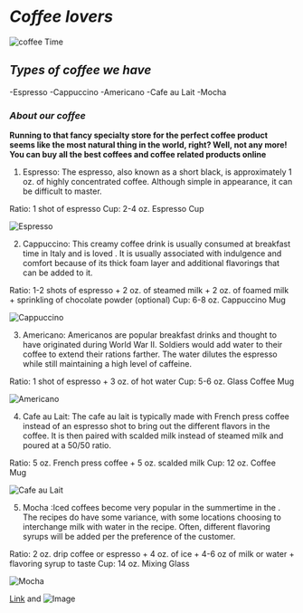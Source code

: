 # _Coffee lovers_
![coffee Time](https://prairievillagedentist.com/wp-content/uploads/2019/02/iu-1-1200x800.jpeg)

## _Types of coffee we have_
-Espresso
-Cappuccino
-Americano
-Cafe au Lait
-Mocha



### _About our coffee_
**Running to that fancy specialty store for the perfect coffee product seems like the most natural thing in the world, right? Well, not any more! You can buy all the best coffees and coffee related products online**

1. Espresso: The espresso, also known as a short black, is approximately 1 oz. of highly concentrated coffee. Although simple in appearance, it can be difficult to master.

Ratio: 1 shot of espresso
Cup: 2-4 oz. Espresso Cup

![Espresso](https://lh3.googleusercontent.com/proxy/8qHPdg-tKnVKJrV3FJn4ulWtCJKW7Pn4WVQCkHtirUwfYv_1fe5kJrdv2mbuE-itcrpt9gi5voA7ZmBkg1XPLS2Z0UK0NvZqembIeR9nAXo_Fvkf)

2. Cappuccino: This creamy coffee drink is usually consumed at breakfast time in Italy and is loved . It is usually associated with indulgence and comfort because of its thick foam layer and additional flavorings that can be added to it.

Ratio: 1-2 shots of espresso + 2 oz. of steamed milk + 2 oz. of foamed milk + sprinkling of chocolate powder (optional)
Cup: 6-8 oz. Cappuccino Mug

![Cappuccino](https://encrypted-tbn0.gstatic.com/images?q=tbn:ANd9GcRiaenQqLiFTLdTELLMp5VnBGpTz_Ep0CFDsg&usqp=CAU)


3. Americano: Americanos are popular breakfast drinks and thought to have originated during World War II. Soldiers would add water to their coffee to extend their rations farther. The water dilutes the espresso while still maintaining a high level of caffeine.

Ratio: 1 shot of espresso + 3 oz. of hot water
Cup: 5-6 oz. Glass Coffee Mug

![Americano](https://www.supermama.me/system/App/Entities/Recipe/images/000/107/205/watermarked/%D8%A7%D9%85%D8%B1%D9%8A%D9%83%D8%A7%D9%86-%D9%83%D9%88%D9%81%D9%8A.jpg)

4. Cafe au Lait: The cafe au lait is typically made with French press coffee instead of an espresso shot to bring out the different flavors in the coffee. It is then paired with scalded milk instead of steamed milk and poured at a 50/50 ratio.

Ratio: 5 oz. French press coffee + 5 oz. scalded milk
Cup: 12 oz. Coffee Mug

![Cafe au Lait](https://media-cdn.tripadvisor.com/media/photo-s/18/93/48/08/cafe-late.jpg)

5. Mocha :Iced coffees become very popular in the summertime in the . The recipes do have some variance, with some locations choosing to interchange milk with water in the recipe. Often, different flavoring syrups will be added per the preference of the customer.

Ratio: 2 oz. drip coffee or espresso + 4 oz. of ice + 4-6 oz of milk or water + flavoring syrup to taste
Cup: 14 oz. Mixing Glass

![Mocha](https://www.runningwithspoons.com/wp-content/uploads/2017/09/Mocha-Overnight-Oatmeal-Smoothie.jpg)



[Link](url) and ![Image](src)
```

